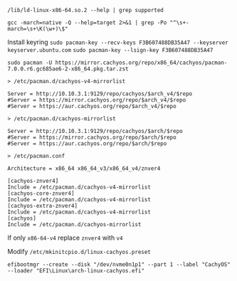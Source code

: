 
`/lib/ld-linux-x86-64.so.2 --help | grep supported`

`gcc -march=native -Q --help=target 2>&1 | grep -Po "^\s+-march=\s+\K(\w+)\$"`

Install keyring
`sudo pacman-key --recv-keys F3B607488DB35A47 --keyserver keyserver.ubuntu.com`
`sudo pacman-key --lsign-key F3B607488DB35A47`

`sudo pacman -U https://mirror.cachyos.org/repo/x86_64/cachyos/pacman-7.0.0.r6.gc685ae6-2-x86_64.pkg.tar.zst`

`> /etc/pacman.d/cachyos-v4-mirrorlist`
```
Server = http://10.10.3.1:9129/repo/cachyos/$arch_v4/$repo
#Server = https://mirror.cachyos.org/repo/$arch_v4/$repo
#Server = https://aur.cachyos.org/repo/$arch_v4/$repo
```

`> /etc/pacman.d/cachyos-mirrorlist`
```
Server = http://10.10.3.1:9129/repo/cachyos/$arch/$repo
#Server = https://mirror.cachyos.org/repo/$arch/$repo
#Server = https://aur.cachyos.org/repo/$arch/$repo
```

`> /etc/pacman.conf`
```
Architecture = x86_64 x86_64_v3/x86_64_v4/znver4

[cachyos-znver4]
Include = /etc/pacman.d/cachyos-v4-mirrorlist
[cachyos-core-znver4]
Include = /etc/pacman.d/cachyos-v4-mirrorlist
[cachyos-extra-znver4]
Include = /etc/pacman.d/cachyos-v4-mirrorlist
[cachyos]
Include = /etc/pacman.d/cachyos-mirrorlist
```

If only `x86-64-v4` replace `znver4` with `v4`

Modify `/etc/mkinitcpio.d/linux-cachyos.preset`

`efibootmgr --create --disk "/dev/nvme0n1p1" --part 1 --label "CachyOS" --loader "EFI\Linux\arch-linux-cachyos.efi"`
